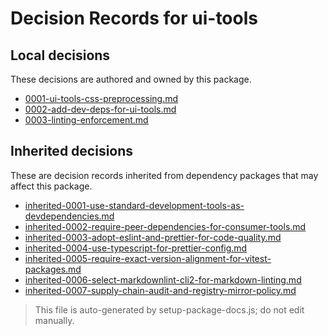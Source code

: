 # Decision Records for ui-tools

## Local decisions

These decisions are authored and owned by this package.

- [0001-ui-tools-css-preprocessing.md](./0001-ui-tools-css-preprocessing.md)
- [0002-add-dev-deps-for-ui-tools.md](./0002-add-dev-deps-for-ui-tools.md)
- [0003-linting-enforcement.md](./0003-linting-enforcement.md)

## Inherited decisions

These are decision records inherited from dependency packages that may affect this package.

- [inherited-0001-use-standard-development-tools-as-devdependencies.md](./inherited-0001-use-standard-development-tools-as-devdependencies.md)
- [inherited-0002-require-peer-dependencies-for-consumer-tools.md](./inherited-0002-require-peer-dependencies-for-consumer-tools.md)
- [inherited-0003-adopt-eslint-and-prettier-for-code-quality.md](./inherited-0003-adopt-eslint-and-prettier-for-code-quality.md)
- [inherited-0004-use-typescript-for-prettier-config.md](./inherited-0004-use-typescript-for-prettier-config.md)
- [inherited-0005-require-exact-version-alignment-for-vitest-packages.md](./inherited-0005-require-exact-version-alignment-for-vitest-packages.md)
- [inherited-0006-select-markdownlint-cli2-for-markdown-linting.md](./inherited-0006-select-markdownlint-cli2-for-markdown-linting.md)
- [inherited-0007-supply-chain-audit-and-registry-mirror-policy.md](./inherited-0007-supply-chain-audit-and-registry-mirror-policy.md)

> This file is auto-generated by setup-package-docs.js; do not edit manually.
